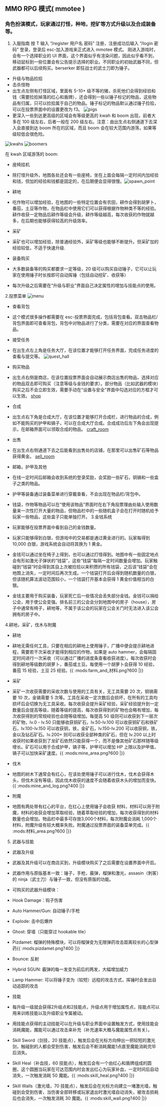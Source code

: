 ## MMO RPG 模式( mmotee ) 
### 角色扮演模式，玩家通过打怪，种地，挖矿等方式升级以及合成装备等。

1. 入服指南 
按 T 输入 “/register 用户名 密码” 注册，注册成功后输入 “/login 密码” 登录，登录后 esc-加入游戏来正式进入 mmotee 模式。
刚进入游戏时，会有一个选择职业的 UI 界面，这个界面似乎有渲染问题，因此似乎看不到，移动鼠标到一些位置会有公告提示选择的职业。不同职业的初始武器不同，但武器都可以后续购买。berserker 即狂战士的武士刀即为锤子。

 * 升级与物品捡拾 
  * 击杀怪物 
   * 出生点左侧有打怪区域，里面有 5-10+ 级不等的猪，杀死他们会得到经验和钱（需要捡拾掉落的红心和盾牌），还会得到一些以锤子标记的物品，这些物品有归属，只可以捡拾属于自己的物品。锤子标记的物品默认通过锤子捡拾，可以在投票界面中的设置更改为 f3。
   ![pigs](docs/images/pigs.png)
   * 更深入一些到达更高级的区域会有等级更高的 kwah 和 boom 出现，前者大多在 100 级左右，后者一般在 200 级左右。注意：由出生点右侧通道下去深入会直接到达 boom 所在的区域，而且 boom 会在较大范围内游荡，如果等级较低会很危险。

![kwahs](docs/images/kwahs.png)
![boomers](docs/images/boomers.png)

在 kwah 区域游荡的 boom: [](docs/images/boomer_in_kwah_area.png)

 * 座椅挂机 
  * 除打怪升级外，地图各处还会有一些座椅，坐在上面会每隔一定时间内加经验和钱，但加的经验和钱都是固定的，在后期便会显得很慢。![spawn_point](docs/images/spawn_point.png)

 * 耕地 
  * 吃作物可以增加经验，在地图的一些特定位置会有农田，耕作会得到胡萝卜，番茄，土豆等作物，在物品栏中使用它们可以获得根据作物种类不等的经验。耕作收获一定物品后耕作等级会升级，耕作等级越高，每次收获的作物就越多，在后期也能够获得较高的升级效率。

 * 采矿 
  * 采矿也可以增加经验，除普通经验外，采矿等级也能够不断提升。但采矿加的经验较低，不适于快速升级.

 * 装备购买
  * 大多数装备等的购买都要求一定等级，20 级可以购买自动锤子，它可以让玩家在使用锤子时长按即可自动挥锤（包括自动挖矿、收获等）

 * 每次升级之后需要在“升级与职业”界面自己决定属性的增加与技能点的使用。

2.投票菜单 
![menu](docs/images/menu.png)
 * 查看背包 
  * 这个模式很多操作都需要在 esc-投票界面完成，包括背包查看。双击物品栏/背包界面即可查看背包，背包中对物品进行了分类，需要在对应的界面查看物品。

 * 接受任务 
  * 在出生点左上角是任务大厅，在该位置才能够打开任务界面，完成任务进度的查看与提交等。
  ![quest_hall](docs/images/quest_hall.png)

 * 购买物品 
  * 出生点右侧是商店，在该位置投票界面会自动展示商店出售的物品，选择对应的物品双击即可购买（注意等级与金钱的要求）。部分物品（比如武器的模块）购买之后不会立即生效，需要手动在“设置与安全”界面中勾选对应的方框才可以生效。
  [shop](docs/images/shop.png)

 * 合成 
  * 出生点右下角是合成大厅，在该位置才能够打开合成栏，进行物品的合成，例如不能购买的护甲和镐子，可以在合成大厅合成。合成成功后左下角会出现提示，在邮箱界面可以领取合成的物品。
  [craft_room](docs/images/craft_room.png)

 * 出售 
  * 在出生点右侧通道下去之后能看到出售处的店铺，在那里可以出售矿石等物品获得黄金。
  [sell_room](docs/images/sell_room.png)

 * 邮箱，护甲及其他 
  * 在线一定时间后邮箱会收到系统的登录奖励，会奖励一些矿石，铜镐和一些盒子之类的物品。

 * 护甲等装备通过装备菜单进行穿戴查看，不会出现在物品栏/背包中。

 * 钱袋，作物等物品可以在“使用该物品”界面时在右下角投票理由处输入使用数量来一次性打开大量的物品，但物品栏中的一些随机盒子会在打开时随机给予玩家一些物品，这些盒子只能单独打开。
3.金钱系统 
 * 玩家能够在投票界面中看到自己的金钱数量。

 * 玩家只能够得到白银，但游戏中的交易都是通过黄金进行的。玩家每得到 10,000 白银，游戏系统会自动将其换为 1 黄金。

 * 金钱可以通过坐在椅子上得到，也可以通过打怪得到。地图中有一些固定地点会有形如激光子弹状的“钱袋”，这些“钱袋”每隔一定时间数量会增加。玩家触碰到“钱袋”时会得到其自上次被捡拾以来积攒的所有钱袋，之后该“钱袋”会在地图上消失，一定时间后再次生成。一个钱袋打开后会得到随机数量的白银，但该随机算法波动范围较小，一个钱袋打开基本会获得 1 黄金价值相当的白银。

 * 金钱主要用于购买装备，玩家死亡后一些情况会丢失部分金钱。金钱可以捐给公会，用于使公会变强。排名前三的公会会分到地图中的房子（house），房子中通常有椅子，耕地等，不属于该公会的玩家在公会关门时无法进入该公会拥有的房子中。

4.耕地，采矿，伐木与附魔 
 * 耕地 
  * 耕地无需任何工具，只要在相应的耕地上使用锤子，广播中便会提示耕地进程，需要若干次采收才能得到相应的作物，如果是 auto hammer，会每隔固定时间进行一次采收（可以通过广播的进度条查看收获进度）。每次收获时会得到耕地等级数的胡萝卜，番茄或土豆。每使用一个胡萝卜会获得 10 经验，番茄 15 经验，土豆 25 经验。\{\{ :mods:farm_and_材料.png?600 |\}\}

 * 采矿 
  * 采矿一次收获需要的采收次数与使用的工具有关，无工具需要 20 次，铜镐需要 10 次，金镐需要 5 次等。工具在采收一定次数后会损坏，在所有的工具均损坏后会切换为无工具采收。每次收获会提升采矿经验，采矿经验提升到一定数量后会提高等级，随着等级的提高，每次收获得到的矿物也会略有增加，每次收获得到的常规经验也会随等级增加。每提高 50 级则可以收获到下一层次的矿物，lv.0 - lv.50 只能够收获铜矿石，lv.50-lv.100 可以收获铜矿石和铁矿石，lv.100-lv.150 可以收获铜，铁，金矿石，lv.150-lv.200 可以收获铜，铁，金以及钻石矿石。lv.200+ 则可以收获全部种类的矿石，但在 lv.200 以上时收获时如果收获到了龙矿石依然只能获得一个，而不是像其他矿石那样随等级增长。矿石可以用于合成护甲，镐子等，护甲可以增加 HP 上限以及护甲值，镐子可以加快采矿速度。\{\{ :mods:mine_area.png?600 |\}\}

 * 伐木 
  * 地图的树木下通常会有红心，在该处使用锤子可以进行伐木，伐木会获得木头，但伐木没有等级，因此伐木收获的速度不会随着收获木头的增加而变快。\{\{ :mods:mine_and_log.png?400 |\}\}

 * 附魔 
  * 地图有两处带有红心的平台，在红心上使用锤子会收获 材料，材料可以用于附魔，材料的收获会增加萃取经验，随着萃取经验的增加，每次收获得到的材料数量也会增加。物品栏中最多可存放3,000个材料，每次附魔会消耗 1,000个材料，附魔升级有较大概率失败。附魔通过投票界面的装备菜单完成。\{\{ :mods:材料_area.png?600 |\}\}

5. 武器与技能 
 * 武器及升级 
  * 武器及其升级可以在商店买到，升级模块购买了之后需要在设置界面中开启。

 * 武器作用与原版基本一致：锤子，手枪，霰弹，榴弹和激光，assasin（刺客）的 ninja（武士刀）与锤子一致，但没有原版的功能。

 * 可购买的武器升级模块：
  * Hook Damage：钩子伤害
  * Auto Hammer/Gun: 自动锤子/手枪
  * Explode: 击中后爆炸
  * Ghost: 穿墙（只能穿过 hookable tile）
  * Pizdamet: 榴弹的特殊模块，可以将榴弹变为无限弹药攻击距离较长的心型弹药\{\{ :mods:pizdamet.png?400 |\}\}
  * Bounce: 反射
  * Hybrid SGUN: 霰弹的每一发变为前后的两发，大幅增加威力
  * Lamp Hammer: 可以将锤子变为（较短）远程的攻击方式，挥锤时会发出自动追踪的攻击

 * 技能 
  * 每升级一级就会获得2升级点和2技能点，升级点用于增加属性点，技能点可以用来训练技能以及升级职业专属被动。
  * 用技能点获得的主动技能可以在升级与职业界面中设置触发方式，使用技能会消耗魔能，魔能可以通过攻击来补充（补充速率大概与魔能属性点有关）。

   * Skill Sword（剑技，20 技能点），触发后会在光标方向伸出一把较短的激光剑，触碰到的人都会受到伤害，触发后会不断消耗魔能1点直至魔能消耗完毕后消失。
   * Skill Heal（补血技，60 技能点），触发后会有一个由红心和盾牌组成的圆圈，这个圆圈当玩家在可达范围内时会发出红心为玩家补血，一定时间后自动消失，一次触发消耗 50 魔能。\{\{ :mods:skill_heal.png?400 |\}\}
   * Skill Walls（激光墙，70 技能点），触发后会在光标方向建立一堵激光墙，触碰到会受到伤害，当伤害全部转移或玩家退出时激光墙自动消失，被攻击损耗后也会消失，一次触发消耗 30 魔能。\{\{ :mods:skill_wall.png?400 |\}\}
